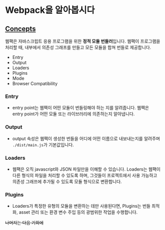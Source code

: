 # Webpack을 알아봅시다

## [Concepts](https://webpack.js.org/concepts/)
웹팩은 자바스크립트 응용 프로그램을 위한 **정적 모듈 번들러**입니다. 웹팩이 프로그램을 처리할 때, 내부에서 의존성 그래프를 만들고 모든 모듈을 합쳐 번들로 제공합니다.

- Entry
- Output
- Loaders
- Plugins
- Mode
- Browser Compatibility

### Entry
- entry point는 웹팩이 어떤 모듈이 번들링해야 하는 지를 알려줍니다. 웹팩은 entry point가 어떤 모듈 또는 라이브러리에 의존하는지 알아냅니다. 

### Output
- output 속성은 웹팩이 생성한 번들을 어디에 어떤 이름으로 내보내는지를 알려주며 `./dist/main.js`가 기본값입니다.

### Loaders
- 웹팩은 오직 javascript와 JSON 파일만을 이해할 수 있습니다. Loaders는 웹팩이 다른 형식의 파일을 처리할 수 있도록 하며, 그것들이 프로젝트에서 사용 가능하고 의존성 그래프에 추가될 수 있도록 모듈 형식으로 변환합니다.

### Plugins
- Loaders가 특정한 유형의 모듈을 변환하는 데만 사용된다면, Plugins는 번들 최적화, asset 관리 또는 환경 변수 주입 등의 광범위한 작업을 수행합니다.


~~나머지는 다음 기회에~~
